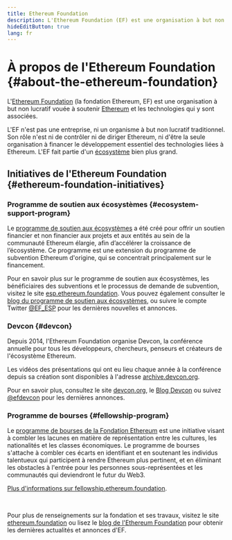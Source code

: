 ```yaml
---
title: Ethereum Foundation
description: L'Ethereum Foundation (EF) est une organisation à but non lucratif destinée à soutenir Ethereum et les technologies qui y sont associées.
hideEditButton: true
lang: fr
---
```


# À propos de l'Ethereum Foundation {#about-the-ethereum-foundation}

<Logo/>

L'[Ethereum Foundation](http://ethereum.foundation/) (la fondation Ethereum, EF) est une organisation à but non lucratif vouée à soutenir [Ethereum](/what-is-ethereum/) et les technologies qui y sont associées.

L'EF n'est pas une entreprise, ni un organisme à but non lucratif traditionnel. Son rôle n'est ni de contrôler ni de diriger Ethereum, ni d'être la seule organisation à financer le développement essentiel des technologies liées à Ethereum. L'EF fait partie d'un [écosystème](/community/) bien plus grand.

## Initiatives de l'Ethereum Foundation {#ethereum-foundation-initiatives}

### Programme de soutien aux écosystèmes {#ecosystem-support-program}

Le [programme de soutien aux écosystèmes](https://esp.ethereum.foundation/) a été créé pour offrir un soutien financier et non financier aux projets et aux entités au sein de la communauté Ethereum élargie, afin d’accélérer la croissance de l’écosystème. Ce programme est une extension du programme de subvention Ethereum d'origine, qui se concentrait principalement sur le financement.

Pour en savoir plus sur le programme de soutien aux écosystèmes, les bénéficiaires des subventions et le processus de demande de subvention, visitez le site [esp.ethereum.foundation](https://esp.ethereum.foundation/). Vous pouvez également consulter le [blog du programme de soutien aux écosystèmes](https://blog.ethereum.org/category/ecosystem-support-program/), ou suivre le compte Twitter [@EF_ESP](https://x.com/EF_ESP) pour les dernières nouvelles et annonces.

### Devcon {#devcon}

Depuis 2014, l'Ethereum Foundation organise Devcon, la conférence annuelle pour tous les développeurs, chercheurs, penseurs et créateurs de l'écosystème Ethereum.

Les vidéos des présentations qui ont eu lieu chaque année à la conférence depuis sa création sont disponibles à l'adresse [archive.devcon.org](https://archive.devcon.org/).

Pour en savoir plus, consultez le site [devcon.org](https://devcon.org/), le [Blog Devcon](https://devcon.org/en/blogs/) ou suivez [@efdevcon](https://x.com/EFDevcon) pour les dernières annonces.

### Programme de bourses {#fellowship-program}

Le [programme de bourses de la Fondation Ethereum](https://fellowship.ethereum.foundation/) est une initiative visant à combler les lacunes en matière de représentation entre les cultures, les nationalités et les classes économiques. Le programme de bourses s'attache à combler ces écarts en identifiant et en soutenant les individus talentueux qui participent à rendre Ethereum plus pertinent, et en éliminant les obstacles à l'entrée pour les personnes sous-représentées et les communautés qui deviendront le futur du Web3.

[Plus d'informations sur fellowship.ethereum.foundation](https://fellowship.ethereum.foundation/).

<br/>

Pour plus de renseignements sur la fondation et ses travaux, visitez le site [ethereum.foundation](http://ethereum.foundation/) ou lisez le [blog de l'Ethereum Foundation](https://blog.ethereum.org/) pour obtenir les dernières actualités et annonces d'EF.
